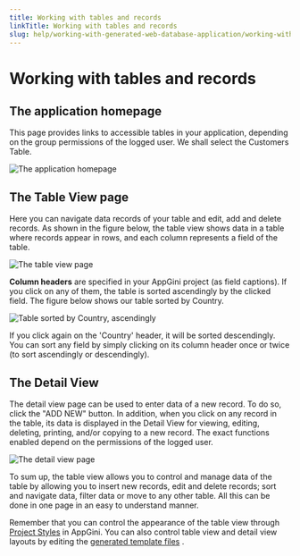 ```yaml
---
title: Working with tables and records
linkTitle: Working with tables and records
slug: help/working-with-generated-web-database-application/working-with-tables-and-records
---
```


# Working with tables and records

## The application homepage

This page provides links to accessible tables in your application,
depending on the group permissions of the logged user. We shall select
the Customers Table.


![The application homepage](https://cdn.bigprof.com/appgini-desktop/help/working-with-tables-and-records-1.png "The application homepage")

## The Table View page

Here you can navigate data records of your table and edit, add and
delete records. As shown in the figure below, the table view shows data
in a table where records appear in rows, and each column represents a
field of the table.


![The table view page](https://cdn.bigprof.com/appgini-desktop/help/working-with-tables-and-records-2.png "The table view page")


**Column headers** are specified in your AppGini project (as field captions).
If you click on any of them, the table is sorted ascendingly by the
clicked field. The figure below shows our table sorted by Country.


![Table sorted by Country, ascendingly](https://cdn.bigprof.com/appgini-desktop/help/working-with-tables-and-records-3.png "Table sorted by Country, ascendingly")


If you click again on the 'Country' header, it will be sorted
descendingly. You can sort any field by simply clicking on its column
header once or twice (to sort ascendingly or descendingly).

## The Detail View

The detail view page can be used to enter data of a new
record. To do so, click the \"ADD NEW\" button. In addition, when you
click on any record in the table, its data is displayed in the Detail
View for viewing, editing,
deleting, printing, and/or copying to a new record. The exact functions
enabled depend on the permissions of the logged user.


![The detail view page](https://cdn.bigprof.com/appgini-desktop/help/working-with-tables-and-records-5.png "The detail view page")

To sum up, the table view allows you to control and manage data of the
table by allowing you to insert new records, edit and delete records;
sort and navigate data, filter data or move to any other table. All this
can be done in one page in an easy to understand manner.

Remember that you can control the appearance of the table view through
[Project
Styles](/appgini/help/working-with-projects/working-with-styles/) in
AppGini. You can also control table view and detail view layouts by
editing the [generated template
files](/appgini/help/working-with-generated-web-database-application/) .



